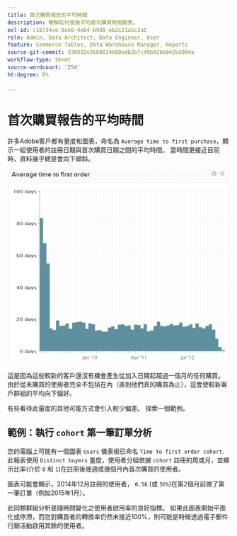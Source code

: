 ```yaml
---
title: 首次購買報告的平均時間
description: 瞭解如何使用平均首次購買時間報表。
exl-id: c18734ce-0ae0-4e84-b9d0-eb2c21a5c3a5
role: Admin, Data Architect, Data Engineer, User
feature: Commerce Tables, Data Warehouse Manager, Reports
source-git-commit: 330832e2668024b00edb2b7c49b92bb042bd004a
workflow-type: tm+mt
source-wordcount: '254'
ht-degree: 0%

---
```


# 首次購買報告的平均時間

許多Adobe客戶都有量度和圖表，命名為 `Average time to first purchase`，顯示一組使用者的註冊日期與首次購買日期之間的平均時間。 當時間更接近目前時，資料幾乎總是會向下傾斜。

![第一筆訂單的平均時間](../../assets/average-time-to-first-order.png)

這是因為這些較新的客戶還沒有機會產生從加入日期起超過一個月的任何購買。 由於從未購買的使用者完全不包括在內（直到他們真的購買為止），這會使較新客戶群組的平均向下偏好。

有些看待此量度的其他可能方式會引入較少偏差。 探索一個範例。

## 範例：執行 `cohort` 第一筆訂單分析

您的電腦上可能有一個圖表 `Users` 儀表板已命名 `Time to first order cohort`. 此報表使用 `Distinct buyers` 量度，使用者分組依據 `cohort` 註冊的周或月，並顯示比率(介於 `0` 和 `1`)在註冊後幾週或幾個月內首次購買的使用者。

圖表可能會顯示，2014年12月註冊的使用者， `0.56` (或 `56%`)在第2個月前做了第一筆訂單（例如2015年1月）。

此同類群組分析是隨時間變化之使用者啟用率的良好指標。 如果此圖表開始平面化或停滯，而您對購買者的轉換率仍然未接近100%，則可能是時候透過電子郵件行銷活動啟用其餘的使用者。

